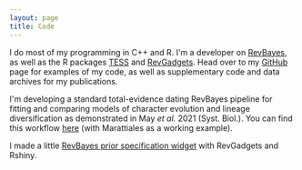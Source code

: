 ```yaml
---
layout: page
title: Code
---
```


I do most of my programming in C++ and R. 
I'm a developer on [RevBayes](https://github.com/revbayes/revbayes), as well as the R packages [TESS](https://github.com/hoehna/TESS) and [RevGadgets](https://github.com/cmt2/RevGadgets).
Head over to my [GitHub](https://github.com/mikeryanmay) page for examples of my code, as well as supplementary code and data archives for my publications.

I'm developing a standard total-evidence dating RevBayes pipeline for fitting and comparing models of character evolution and lineage diversification as demonstrated in May _et al._ 2021 (Syst. Biol.).
You can find this workflow [here](https://github.com/mikeryanmay/marattiales_supplemental) (with Marattiales as a working example).

I made a little [RevBayes prior specification widget](https://mikeryanmay.shinyapps.io/plotprior/) with RevGadgets and Rshiny.
